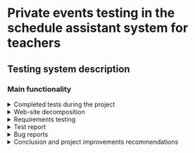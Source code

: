 # **Private events testing in the schedule assistant system for teachers**

## **Testing system description**

### **Main functionality**

<details>
 <summary>Completed tests during the project</summary>
  
- Acceptance testing
- Smoke testing
- Smoke testing
- Functional testing
- Regress testing
- API testing

</details>
<details>
<summary> Web-site decomposition</summary>
    
   ![image](https://github.com/AlexDor001/Portfolio_Alexander/assets/149309957/9efd7228-6b1a-46cf-b690-44afce4499a4)

</details>

<details>
<summary>Requirements testing</summary>
  


</details>

<details>
<summary>Test report</summary>
  
Test run result is positive, all tests results - OK.

Server time response is according to the requirement. API testing completed, most of the test cases repeat manual testing but supported the process automation - test run timing reduced, also measurement of the server response timing was possible.

</details>

<details>
<summary>Bug reports</summary>
  
![image](https://github.com/AlexDor001/Portfolio_Alexander/assets/149309957/98247f66-ab84-4f73-984e-aef79c208de9)


</details>

<details>
<summary>Conclusion and project improvements recommendations</summary>
  
New function (private events in the schedule) is ready to be released. Several adjustments as required as per bug report above. In general, this bug is not a blocking one, so its correction after the product release is acceptable.

## Recommendation

It is crucial to allow creation of the events more than a month in the past by clicking on the “+” button. For details please follow attached bug report https://alex-qa-bug-report.atlassian.net/jira/software/c/projects/DH1/issues


</details>

